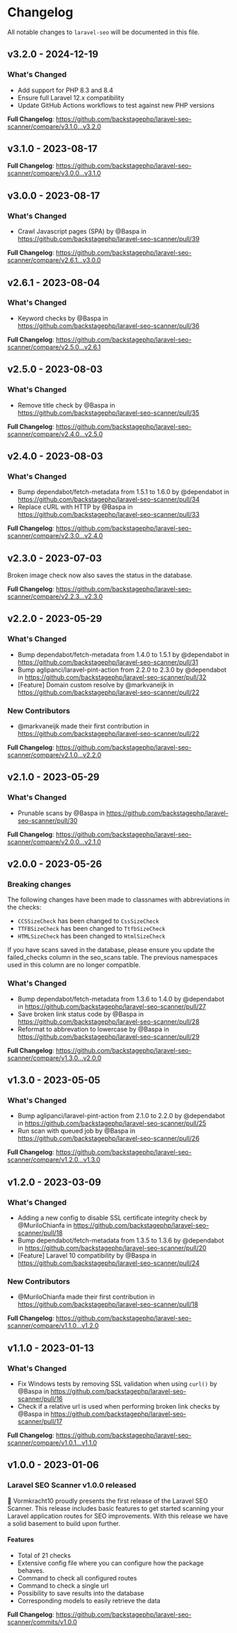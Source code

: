 # Changelog

All notable changes to `laravel-seo` will be documented in this file.

## v3.2.0 - 2024-12-19

### What's Changed

-   Add support for PHP 8.3 and 8.4
-   Ensure full Laravel 12.x compatibility
-   Update GitHub Actions workflows to test against new PHP versions

**Full Changelog**: https://github.com/backstagephp/laravel-seo-scanner/compare/v3.1.0...v3.2.0

## v3.1.0 - 2023-08-17

**Full Changelog**: https://github.com/backstagephp/laravel-seo-scanner/compare/v3.0.0...v3.1.0

## v3.0.0 - 2023-08-17

### What's Changed

-   Crawl Javascript pages (SPA) by @Baspa in https://github.com/backstagephp/laravel-seo-scanner/pull/39

**Full Changelog**: https://github.com/backstagephp/laravel-seo-scanner/compare/v2.6.1...v3.0.0

## v2.6.1 - 2023-08-04

### What's Changed

-   Keyword checks by @Baspa in https://github.com/backstagephp/laravel-seo-scanner/pull/36

**Full Changelog**: https://github.com/backstagephp/laravel-seo-scanner/compare/v2.5.0...v2.6.1

## v2.5.0 - 2023-08-03

### What's Changed

-   Remove title check by @Baspa in https://github.com/backstagephp/laravel-seo-scanner/pull/35

**Full Changelog**: https://github.com/backstagephp/laravel-seo-scanner/compare/v2.4.0...v2.5.0

## v2.4.0 - 2023-08-03

### What's Changed

-   Bump dependabot/fetch-metadata from 1.5.1 to 1.6.0 by @dependabot in https://github.com/backstagephp/laravel-seo-scanner/pull/34
-   Replace cURL with HTTP by @Baspa in https://github.com/backstagephp/laravel-seo-scanner/pull/33

**Full Changelog**: https://github.com/backstagephp/laravel-seo-scanner/compare/v2.3.0...v2.4.0

## v2.3.0 - 2023-07-03

Broken image check now also saves the status in the database.

**Full Changelog**: https://github.com/backstagephp/laravel-seo-scanner/compare/v2.2.3...v2.3.0

## v2.2.0 - 2023-05-29

### What's Changed

-   Bump dependabot/fetch-metadata from 1.4.0 to 1.5.1 by @dependabot in https://github.com/backstagephp/laravel-seo-scanner/pull/31
-   Bump aglipanci/laravel-pint-action from 2.2.0 to 2.3.0 by @dependabot in https://github.com/backstagephp/laravel-seo-scanner/pull/32
-   [Feature] Domain custom resolve by @markvaneijk in https://github.com/backstagephp/laravel-seo-scanner/pull/22

### New Contributors

-   @markvaneijk made their first contribution in https://github.com/backstagephp/laravel-seo-scanner/pull/22

**Full Changelog**: https://github.com/backstagephp/laravel-seo-scanner/compare/v2.1.0...v2.2.0

## v2.1.0 - 2023-05-29

### What's Changed

-   Prunable scans by @Baspa in https://github.com/backstagephp/laravel-seo-scanner/pull/30

**Full Changelog**: https://github.com/backstagephp/laravel-seo-scanner/compare/v2.0.0...v2.1.0

## v2.0.0 - 2023-05-26

### Breaking changes

The following changes have been made to classnames with abbreviations in the checks:

-   `CCSSizeCheck` has been changed to `CssSizeCheck`
-   `TTFBSizeCheck` has been changed to `TtfbSizeCheck`
-   `HTMLSizeCheck` has been changed to `HtmlSizeCheck`

If you have scans saved in the database, please ensure you update the failed_checks column in the seo_scans table. The previous namespaces used in this column are no longer compatible.

### What's Changed

-   Bump dependabot/fetch-metadata from 1.3.6 to 1.4.0 by @dependabot in https://github.com/backstagephp/laravel-seo-scanner/pull/27
-   Save broken link status code by @Baspa in https://github.com/backstagephp/laravel-seo-scanner/pull/28
-   Reformat to abbrevation to lowercase by @Baspa in https://github.com/backstagephp/laravel-seo-scanner/pull/29

**Full Changelog**: https://github.com/backstagephp/laravel-seo-scanner/compare/v1.3.0...v2.0.0

## v1.3.0 - 2023-05-05

### What's Changed

-   Bump aglipanci/laravel-pint-action from 2.1.0 to 2.2.0 by @dependabot in https://github.com/backstagephp/laravel-seo-scanner/pull/25
-   Run scan with queued job by @Baspa in https://github.com/backstagephp/laravel-seo-scanner/pull/26

**Full Changelog**: https://github.com/backstagephp/laravel-seo-scanner/compare/v1.2.0...v1.3.0

## v1.2.0 - 2023-03-09

### What's Changed

-   Adding a new config to disable SSL certificate integrity check by @MuriloChianfa in https://github.com/backstagephp/laravel-seo-scanner/pull/18
-   Bump dependabot/fetch-metadata from 1.3.5 to 1.3.6 by @dependabot in https://github.com/backstagephp/laravel-seo-scanner/pull/20
-   [Feature] Laravel 10 compatibility by @Baspa in https://github.com/backstagephp/laravel-seo-scanner/pull/24

### New Contributors

-   @MuriloChianfa made their first contribution in https://github.com/backstagephp/laravel-seo-scanner/pull/18

**Full Changelog**: https://github.com/backstagephp/laravel-seo-scanner/compare/v1.1.0...v1.2.0

## v1.1.0 - 2023-01-13

### What's Changed

-   Fix Windows tests by removing SSL validation when using `curl()` by @Baspa in https://github.com/backstagephp/laravel-seo-scanner/pull/16
-   Check if a relative url is used when performing broken link checks by @Baspa in https://github.com/backstagephp/laravel-seo-scanner/pull/17

**Full Changelog**: https://github.com/backstagephp/laravel-seo-scanner/compare/v1.0.1...v1.1.0

## v1.0.0 - 2023-01-06

### Laravel SEO Scanner v1.0.0 released

🚀 Vormkracht10 proudly presents the first release of the Laravel SEO Scanner. This release includes basic features to get started scanning your Laravel application routes for SEO improvements. With this release we have a solid basement to build upon further.

#### Features

-   Total of 21 checks
-   Extensive config file where you can configure how the package behaves.
-   Command to check all configured routes
-   Command to check a single url
-   Possibility to save results into the database
-   Corresponding models to easily retrieve the data

**Full Changelog**: https://github.com/backstagephp/laravel-seo-scanner/commits/v1.0.0
